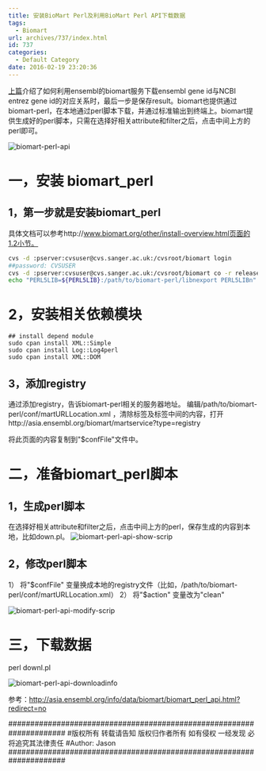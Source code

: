```yaml
---
title: 安装BioMart Perl及利用BioMart Perl API下载数据
tags:
  - Biomart
url: archives/737/index.html
id: 737
categories:
  - Default Category
date: 2016-02-19 23:20:36
---
```


[上篇](http://www.zxzyl.com/archives/736 "如何获取Ensembl gene id和NCBI的gene id及与HGNC的对应关系")介绍了如何利用ensembl的biomart服务下载ensembl gene id与NCBI entrez gene id的对应关系时，最后一步是保存result。biomart也提供通过biomart-perl，在本地通过perl脚本下载，并通过标准输出到终端上。biomart提供生成好的perl脚本，只需在选择好相关attribute和filter之后，点击中间上方的perl即可。

![biomart-perl-api](/wp/f4w/2020/2016-02-20-biomart-perl-api-generate-scrip-button.png) 

<!--more-->

# 一，安装 biomart_perl

## 1，第一步就是安装biomart_perl

具体文档可以参考http://www.biomart.org/other/install-overview.html页面的1.2小节。

```bash
cvs -d :pserver:cvsuser@cvs.sanger.ac.uk:/cvsroot/biomart login
##password: CVSUSER
cvs -d :pserver:cvsuser@cvs.sanger.ac.uk:/cvsroot/biomart co -r release-0_7 biomart-perl
echo "PERL5LIB=${PERL5LIB}:/path/to/biomart-perl/libnexport PERL5LIBn" >> ~/.bashrc
```




# 2，安装相关依赖模块

```
## install depend module
sudo cpan install XML::Simple
sudo cpan install Log::Log4perl
sudo cpan install XML::DOM
```




## 3，添加registry

通过添加registry，告诉biomart-perl相关的服务器地址。
编辑/path/to/biomart-perl/conf/martURLLocation.xml ，清除标签及标签中间的内容，打开http://asia.ensembl.org/biomart/martservice?type=registry

将此页面的内容复制到"$confFile"文件中。

# 二，准备biomart_perl脚本

## 1，生成perl脚本

在选择好相关attribute和filter之后，点击中间上方的perl，保存生成的内容到本地，比如down.pl。
![biomart-perl-api-show-scrip](/wp/f4w/2020/2016-02-20-biomart-perl-api-show-scrip.png)

## 2，修改perl脚本

1） 将"$confFile" 变量换成本地的registry文件（比如，/path/to/biomart-perl/conf/martURLLocation.xml）
2） 将"$action" 变量改为"clean"

![biomart-perl-api-modify-scrip](/wp/f4w/2020/2016-02-20-biomart-perl-api-modify-scrip.png)

# 三，下载数据

perl downl.pl

![biomart-perl-api-downloadinfo](/wp/f4w/2020/2016-02-20-biomart-perl-api-downloadinfo.png) 

参考：[http://asia.ensembl.org/info/data/biomart/biomart_perl_api.html?redirect=no
](http://asia.ensembl.org/info/data/biomart/biomart_perl_api.html?redirect=no "http://asia.ensembl.org/info/data/biomart/biomart_perl_api.html?redirect=no")

\#####################################################################
\#版权所有 转载请告知 版权归作者所有 如有侵权 一经发现 必将追究其法律责任
\#Author: Jason
\#####################################################################